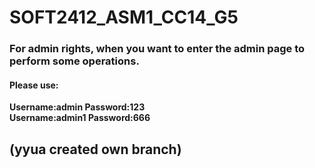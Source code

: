 # SOFT2412_ASM1_CC14_G5

### For admin rights, when you want to enter the admin page to perform some operations.
#### Please use:
 **Username:admin Password:123**  
 **Username:admin1 Password:666**


## (yyua created own branch)